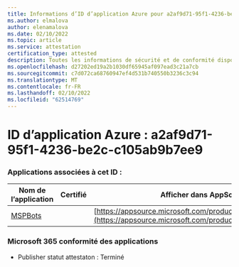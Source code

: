 ```yaml
---
title: Informations d’ID d’application Azure pour a2af9d71-95f1-4236-be2c-c105ab9b7ee9
ms.author: elmalova
author: elenamalova
ms.date: 02/10/2022
ms.topic: article
ms.service: attestation
certification_type: attested
description: Toutes les informations de sécurité et de conformité disponibles pour a2af9d71-95f1-4236-be2c-c105ab9b7ee9.
ms.openlocfilehash: d27202ed19a2b1030df65945af097ead3c21a7cb
ms.sourcegitcommit: c7d072ca68760947ef4d531b740550b3236c3c94
ms.translationtype: MT
ms.contentlocale: fr-FR
ms.lasthandoff: 02/10/2022
ms.locfileid: "62514769"
---
```

# <a name="azure-app-id-a2af9d71-95f1-4236-be2c-c105ab9b7ee9"></a>ID d’application Azure : a2af9d71-95f1-4236-be2c-c105ab9b7ee9


### <a name="apps-associated-with-this-id"></a>Applications associées à cet ID :
| **Nom de l’application** | **Certifié** | **Afficher dans AppSource** |
|--------------|---------------|-----------------------|
| [MSPBots](https://docs.microsoft.com/microsoft-365-app-certification/forward/WA200001128) |  | [https://appsource.microsoft.com/product/office/WA200001128](https://appsource.microsoft.com/product/office/WA200001128) |

### <a name="microsoft-365-app-compliance-status"></a>Microsoft 365 conformité des applications
- Publisher statut attestaton : Terminé
